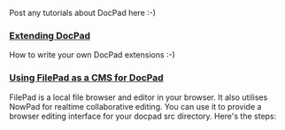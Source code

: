 Post any tutorials about DocPad here :-)

### [Extending DocPad](https://github.com/balupton/docpad/wiki/Extending)

How to write your own DocPad extensions :-)

### [Using FilePad as a CMS for DocPad](https://github.com/balupton/docpad/wiki/Tutorial:-Using-with-FilePad)

FilePad is a local file browser and editor in your browser. It also utilises NowPad for realtime collaborative editing. You can use it to provide a browser editing interface for your docpad src directory. Here's the steps:
